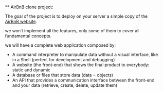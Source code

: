 ** AirBnB clone project:

The goal of the project is to deploy on your server a simple copy of the [AirBnB website](https://www.airbnb.com/).

we won’t implement all the features, only some of them to cover all fundamental concepts.

we will have a complete web application composed by:
- A command interpreter to manipulate data without a visual interface, like in a Shell (perfect for development and debugging)
- A website (the front-end) that shows the final product to everybody: static and dynamic
- A database or files that store data (data = objects)
- An API that provides a communication interface between the front-end and your data (retrieve, create, delete, update them)

